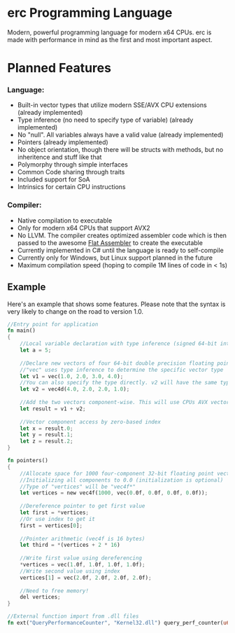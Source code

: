 # erc Programming Language
Modern, powerful programming language for modern x64 CPUs. erc is made with performance in mind as the first and most important aspect.

# Planned Features
### Language:
- Built-in vector types that utilize modern SSE/AVX CPU extensions (already implemented)
- Type inference (no need to specify type of variable) (already implemented)
- No "null". All variables always have a valid value (already implemented)
- Pointers (already implemented)
- No object orientation, though there will be structs with methods, but no inheritence and stuff like that
- Polymorphy through simple interfaces
- Common Code sharing through traits
- Included support for SoA
- Intrinsics for certain CPU instructions

### Compiler:
- Native compilation to executable
- Only for modern x64 CPUs that support AVX2
- No LLVM. The compiler creates optimized assembler code which is then passed to the awesome [Flat Assembler](https://flatassembler.net/) to create the executable
- Currently implemented in C# until the language is ready to self-compile
- Currently only for Windows, but Linux support planned in the future
- Maximum compilation speed (hoping to compile 1M lines of code in < 1s)

## Example
Here's an example that shows some features. Please note that the syntax is very likely to change on the road to version 1.0.
```rust
//Entry point for application
fn main()
{
    //Local variable declaration with type inference (signed 64-bit integer here)
    let a = 5;
    
    //Declare new vectors of four 64-bit double precision floating point values
    //"vec" uses type inference to determine the specific vector type
    let v1 = vec(1.0, 2.0, 3.0, 4.0);
    //You can also specify the type directly. v2 will have the same type as v1.
    let v2 = vec4d(4.0, 2.0, 2.0, 1.0);
    
    //Add the two vectors component-wise. This will use CPUs AVX vector registers and instructions.
    let result = v1 + v2;
    
    //Vector component access by zero-based index
    let x = result.0;
    let y = result.1;
    let z = result.2;
}

fn pointers()
{
    //Allocate space for 1000 four-component 32-bit floating point vectors on the heap
    //Initializing all components to 0.0 (initialization is optional)
    //Type of "vertices" will be "vec4f*"
    let vertices = new vec4f(1000, vec(0.0f, 0.0f, 0.0f, 0.0f));
    
    //Dereference pointer to get first value
    let first = *vertices;
    //Or use index to get it
    first = vertices[0];
    
    //Pointer arithmetic (vec4f is 16 bytes)
    let third = *(vertices + 2 * 16)
    
    //Write first value using dereferencing
    *vertices = vec(1.0f, 1.0f, 1.0f, 1.0f);
    //Write second value using index
    vertices[1] = vec(2.0f, 2.0f, 2.0f, 2.0f);
    
    //Need to free memory!
    del vertices;
}

//External function import from .dll files
fn ext("QueryPerformanceCounter", "Kernel32.dll") query_perf_counter(u64* performanceCount);
```
